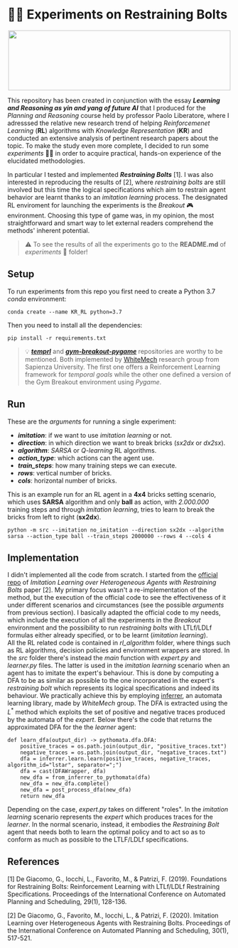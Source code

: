 # 🔬🧪 Experiments on Restraining Bolts
<p align="center">
  <img src="https://i.imgur.com/q5Z5hKj.png" width="500" height="135">
</p>

This repository has been created in conjunction with the essay ***Learning and Reasoning as yin and yang of future AI*** that I produced for the *Planning and Reasoning* course held by professor Paolo Liberatore, where I adresssed the relative new research trend of helping *Reinforcemenet Learning* (**RL**) algorithms with *Knowledge Representation* (**KR**) and conducted an extensive analysis of pertinent research papers about the topic. To make the study even more complete, I decided to run some *experiments* 🔬🧪 in order to acquire practical, hands-on experience of the elucidated methodologies.

In particular I tested and implemented ***Restraining Bolts*** [1]. I was also interested in reproducing the results of [2], where *restraining bolts* are still involved but this time the logical specifications which aim to restrain agent behavior are learnt thanks to an *imitation learning* process. The designated RL enviroment for launching the experiments is the *Breakout* 🎮 environment. Choosing this type of game was, in my opinion, the most straightforward and smart way to let external readers comprehend the methods' inherent potential. 

> ⚠️ To see the results of all the experiments go to the **README.md** of *experiments* 🔬 folder!

## Setup
To run experiments from this repo you first need to create a Python 3.7 *conda* environment:
```
conda create --name KR_RL python=3.7
```
Then you need to install all the dependencies:
```
pip install -r requirements.txt
```

> 💡 [***temprl***](https://github.com/whitemech/temprl) and [***gym-breakout-pygame***](https://github.com/whitemech/gym-breakout-pygame) repositories are worthy to be mentioned. Both implemented by [WhiteMech](https://whitemech.github.io/) research group from Sapienza University. The first one offers a Reinforcement Learning framework for *temporal goals* while the other one defined a version of the Gym Breakout environment using *Pygame*. 

## Run
These are the *arguments* for running a single experiment:
* ***imitation***: if we want to use *imitation learning* or not. 
* ***direction***: in which direction we want to break bricks (*sx2dx* or *dx2sx*).
* ***algorithm***: *SARSA* or *Q-learning* RL algorithms.
* ***action_type***: which actions can the agent use.
* ***train_steps***: how many training steps we can execute.
* ***rows***: vertical number of bricks.
* ***cols***: horizontal number of bricks.

This is an example run for an RL agent in a **4x4** bricks setting scenario, which uses **SARSA** algorithm and only **ball** as action, with *2.000.000* training steps and through *imitation learning*, tries to learn to break the bricks from left to right (**sx2dx**).
```
python -m src --imitation no_imitation --direction sx2dx --algorithm sarsa --action_type ball --train_steps 2000000 --rows 4 --cols 4
```

## Implementation
I didn't implemented all the code from scratch. I started from the [official repo](https://github.com/whitemech/Imitation-Learning-over-Heterogeneous-Agents-with-Restraining-Bolts) of *Imitation Learning over Heterogeneous Agents with Restraining Bolts* paper [2]. My primary focus wasn't a re-implementation of the method, but the execution of the official code to see the effectiveness of it under different scenarios and circumstances (see the possible *arguments* from previous section). I basically adapted the official code to my needs, which include the execution of all the  experiments in the *Breakout* environment and the possibility to run *restraining bolts* with LTLf/LDLf formulas either already specified, or to be learnt (*imitation learning*). <br> All the RL related code is contained in *rl_algorithm* folder, where things such as RL algorithms, decision policies and environment wrappers are stored. In the *src* folder there's instead the *main* function with *expert.py* and *learner.py* files. The latter is used in the *imitation learning* scenario when an agent has to imitate the expert's behaviour. This is done by computing a DFA to be as similar as possible to the one incorporated in the expert's *restraining bolt* which represents its logical specifications and indeed its behaviour. We practically achieve this by employing [inferrer](https://github.com/whitemech/inferrer), an automata learning library, made by *WhiteMech* group. The DFA is extracted using the $L^*$ method which exploits the set of positive and negative traces produced by the automata of the *expert*. Below there's the code that returns the approximated DFA for the the *learner* agent:

```
def learn_dfa(output_dir) -> pythomata.dfa.DFA:
    positive_traces = os.path.join(output_dir, "positive_traces.txt")
    negative_traces = os.path.join(output_dir, "negative_traces.txt")
    dfa = inferrer.learn.learn(positive_traces, negative_traces, algorithm_id="lstar", separator=";")
    dfa = cast(DFAWrapper, dfa)
    new_dfa = from_inferrer_to_pythomata(dfa)
    new_dfa = new_dfa.complete()
    new_dfa = post_process_dfa(new_dfa)
    return new_dfa
```

Depending on the case, *expert.py* takes on different "roles". In the *imitation learning* scenario represents the *expert* which produces traces for the *learner*. In the normal scenario, instead, it embodies the *Restraining Bolt* agent that needs both to learn the optimal policy and to act so as to conform as much as possible to the LTLF/LDLf specifications. 

## References
<a id="1">[1]</a> 
De Giacomo, G., Iocchi, L., Favorito, M., & Patrizi, F. (2019). Foundations for Restraining Bolts: Reinforcement Learning with LTLf/LDLf Restraining Specifications. Proceedings of the International Conference on Automated Planning and Scheduling, 29(1), 128-136.

<a id="2">[2]</a> 
De Giacomo, G., Favorito, M., Iocchi, L., & Patrizi, F. (2020). Imitation Learning over Heterogeneous Agents with Restraining Bolts. Proceedings of the International Conference on Automated Planning and Scheduling, 30(1), 517-521.
